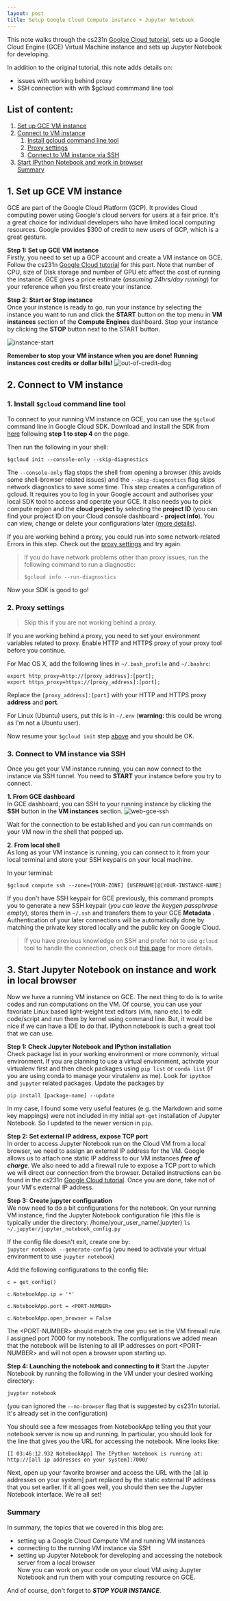 ```yaml
---
layout: post
title: Setup Google Cloud Compute instance + Jupyter Notebook
---
```


This note walks through the cs231n [Goolge Cloud tutorial][cs231n-tutorial], sets up a Google Cloud Engine (GCE) Virtual Machine instance and sets up Jupyter Notebook for developing.  

[cs231n-tutorial]:http://cs231n.github.io/gce-tutorial

In addition to the original tutorial, this note adds details on:

- issues with working behind proxy
- SSH connection with with $gcloud commmand line tool


## List of content:
1. [Set up GCE VM instance](#1-set-up-gce-vm-instance)
2. [Connect to VM instance](#2-connect-to-vm-instance)  
    1. [Install gcloud command line tool](#1-install-`$gcloud`-command-line-tool)
    2. [Proxy settings](#2-proxy-settings)
    3. [Connect to VM instance via SSH](#3-connect-to-vm-instance-via-ssh)
3. [Start IPython Notebook and work in browser](#3-start-ipython-notebook-and-work-in-browser)  
[Summary](#summary)


## 1. Set up GCE VM instance  
GCE are part of the Google Cloud Platform (GCP). It provides Cloud computing power using Google's cloud servers for users at a fair price. It's a great choice for individual developers who have limited local computing resources. Google provides $300 of credit to new users of GCP, which is a great gesture.

**Step 1: Set up GCE VM instance**  
Firstly, you need to set up a GCP account and create a VM instance on GCE. Follow the cs231n [Google Cloud tutorial][cs231n-tutorial] for this part. Note that number of CPU, size of Disk storage and number of GPU etc affect the cost of running the instance. GCE gives a price estimate (*assuming 24hrs/day running*) for your reference when you first create your instance.  

 **Step 2: Start or Stop instance**  
Once your instance is ready to go, run your instance by selecting the instance you want to run and click the **START** button on the top menu in **VM instances** section of the **Compute Engines** dashboard. Stop your instance by clicking the **STOP** button next to the START button.

![instance-start](https://raw.githubusercontent.com/HarveyQ/HarveyQ.github.io/master/images/gce-start.png)

**Remember to stop your VM instance when you are done! Running instances cost credits or dollar bills!**
![out-of-credit-dog](http://cs231n.github.io/assets/sadpuppy_nocredits.png)

## 2. Connect to VM instance  
### 1. Install `$gcloud` command line tool  
To connect to your running VM instance on GCE, you can use the `$gcloud` command line in Google Cloud SDK. Download and install the SDK from [here](https://cloud.google.com/sdk/docs) following **step 1 to step 4** on the page.  
   
Then run the following in your shell:  
```
$gcloud init --console-only --skip-diagnostics
```
   
The `--console-only` flag stops the shell from opening a browser (this avoids some shell-browser related issues) and the `--skip-diagnostics` flag skips network diagnostics to save some time. This step creates a configuration of gcloud. It requires you to log in your Google account and authorises your local SDK tool to access and operate your GCE. It also needs you to pick compute region and the **cloud project** by selecting the **project ID** (you can find your project ID on your Cloud console dashboard - **project info**). You can view, change or delete your configurations later ([more details](https://cloud.google.com/sdk/docs/managing-configurations)).  
   
If you are working behind a proxy, you could run into some network-related Errors in this step. Check out the [proxy settings](#2-proxy-settings) and try again.  
   
>If you do have network problems other than proxy issues, run the following command to run a diagnostic:  
>```
>$gcloud info --run-diagnostics
>```
   
Now your SDK is good to go!  
   
### 2. Proxy settings  
>Skip this if you are not working behind a proxy.  
   
If you are working behind a proxy, you need to set your environment variables related to proxy. Enable HTTP and HTTPS proxy of your proxy tool before you continue.  
     
For Mac OS X, add the following lines in `~/.bash_profile` and `~/.bashrc`:  
```
export http_proxy=http://[proxy_address]:[port];
export https_proxy=https://[proxy_address]:[port];
```
Replace the `[proxy_address]:[port]` with your HTTP and HTTPS proxy **address** and **port**.  
   
For Linux (Ubuntu) users, put this is in `~/.env` (**warning**: this could be wrong as I'm not a Ubuntu user).  

Now resume your `$gcloud init` step [above](#1-install-gcloud-command-line-tool) and you should be OK.  
   
   
### 3. Connect to VM instance via SSH  
Once you get your VM instance running, you can now connect to the instance via SSH tunnel. You need to **START** your instance before you try to connect. 

**1. From GCE dashboard**  
In GCE dashboard, you can SSH to your running instance by clicking the **SSH** button in the **VM instances** section.
![web-gce-ssh](https://raw.githubusercontent.com/HarveyQ/HarveyQ.github.io/master/images/web-gce-ssh.png)  

Wait for the connection to be established and you can run commands on your VM now in the shell that popped up.  


**2. From local shell**  
As long as your VM instance is running, you can connect to it from your local terminal and store your SSH keypairs on your local machine.  

In your terminal:  
```
$gcloud compute ssh --zone=[YOUR-ZONE] [USERNAME]@[YOUR-INSTANCE-NAME]
```

If you don't have SSH keypair for GCE previously, this command prompts you to generate a new SSH keypair (*you can leave                the keygen passphrase empty*), stores them in `~/.ssh` and transfers them to your GCE **Metadata** . Authentication of your later connections will be automatically done by matching the private key stored locally and the public key on Google Cloud. 

>If you have previous knowledge on SSH and prefer not to use `gcloud` tool to handle the connection, check out [this page](https://cloud.google.com/compute/docs/instances/connecting-to-instance) for more details.

## 3. Start Jupyter Notebook on instance and work in local browser
Now we have a running VM instance on GCE. The next thing to do is to write codes and run computations on the VM. Of course, you can use your favoriate Linux based light-weight text editors (vim, nano etc.) to edit code/script and run them by kernel using command line. But, it would be nice if we can have a IDE to do that. IPython notebook is such a great tool that we can use. 

**Step 1: Check Jupyter Notebook and IPython installation**  
Check package list in your working environment or more commonly, virtual environment. If you are planning to use a virtual environment, activate your virtualenv first and then check packages using `pip list` or `conda list` (if you are using conda to manage your virutalenv as me). Look for `ipython` and `jupyter` related packages. Update the packages by
```
pip install [package-name] --update
```
In my case, I found some very useful features (e.g. the Markdown and some key mappings) were not included in my initial `apt-get` installation of Jupyter Notebook. So I updated to the newer version in `pip`.

**Step 2: Set external IP address, expose TCP port**  
In order to access Jupyter Notebook run on the Cloud VM from a local browser, we need to assign an external IP address for the VM. Google allows us to attach one static IP address to our VM instances ***free of charge***. We also need to add a firewall rule to expose a TCP port to which we will direct our connection from the browser. Detailed instructions can be found in the cs231n [Google Cloud tutorial][cs231n-tutorial]. Once you are done, take not of your VM's external IP address. 

**Step 3: Create jupyter configuration**  
We now need to do a bit configurations for the notebook. On your running VM instance, find the Jupyter Notebook configuration file (this file is typically under the directory: /home/your_user_name/.jupyter)
```ls ~/.jupyter/jupyter_notebook_config.py```  

If the config file doesn't exit, create one by:  
```jupyter notebook --generate-config```
(you need to activate your virtual environment to use `jupyter notebook`)

Add the following configurations to the config file:

```
c = get_config()

c.NotebookApp.ip = '*'

c.NotebookApp.port = <PORT-NUMBER>

c.NotebookApp.open_browser = False
```

The \<PORT-NUMBER\> should match the one you set in the VM firewall rule. I assigned port 7000 for my notebook. The configurations we added mean that the notebook will be listening to all IP addresses on port \<PORT-NUMBER\> and will not open a browser upon starting up.  

**Step 4: Launching the notebook and connecting to it**
Start the Jupyter Notebook by running the following in the VM under your desired working directory:
```
juypter notebook
```
(you can ignored the `--no-browser` flag that is suggested by cs231n tutorial. It's already set in the configuration)  

You should see a few messages from NotebookApp telling you that your notebook server is now up and running. In particular, you should look for the line that gives you the URL for accessing the notebook. Mine looks like:
```
[I 03:46:12.932 NotebookApp] The IPython Notebook is running at: http://[all ip addresses on your system]:7000/
```

Next, open up your favorite browser and access the URL with the \[all ip addresses on your system\] part replaced by the static external IP address that you set earlier. If it all goes well, you should then see the Jupyter Notebook interface. We're all set!

### Summary  
In summary, the topics that we covered in this blog are:
- setting up a Google Cloud Compute VM and running VM instances
- connecting to the running VM instance via SSH
- setting up Jupyter Notebook for developing and accessing the notebook server from a local browser  
Now you can work on your code on your cloud VM using Jupyter Notebook and run them with your computing resource on GCE.  

And of course, don't forget to ***STOP YOUR INSTANCE***.  

